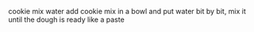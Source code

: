 cookie mix
water
add cookie mix in a bowl and put water bit by bit, mix it until the dough is ready like a paste
